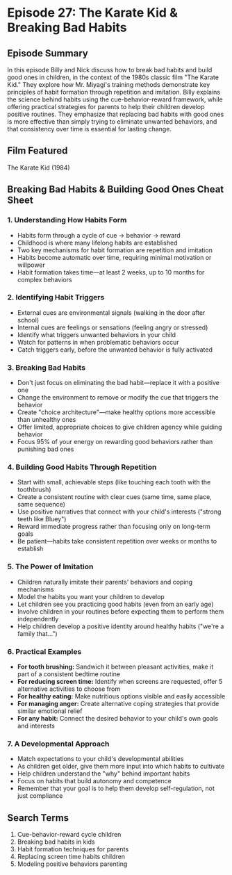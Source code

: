 # Episode 27: The Karate Kid & Breaking Bad Habits

## Episode Summary
In this episode Billy and Nick discuss how to break bad habits and build good ones in children, in the context of the 1980s classic film "The Karate Kid." They explore how Mr. Miyagi's training methods demonstrate key principles of habit formation through repetition and imitation. Billy explains the science behind habits using the cue-behavior-reward framework, while offering practical strategies for parents to help their children develop positive routines. They emphasize that replacing bad habits with good ones is more effective than simply trying to eliminate unwanted behaviors, and that consistency over time is essential for lasting change.

## Film Featured
The Karate Kid (1984)

## Breaking Bad Habits & Building Good Ones Cheat Sheet

### 1. Understanding How Habits Form
- Habits form through a cycle of cue → behavior → reward
- Childhood is where many lifelong habits are established
- Two key mechanisms for habit formation are repetition and imitation
- Habits become automatic over time, requiring minimal motivation or willpower
- Habit formation takes time—at least 2 weeks, up to 10 months for complex behaviors

### 2. Identifying Habit Triggers
- External cues are environmental signals (walking in the door after school)
- Internal cues are feelings or sensations (feeling angry or stressed)
- Identify what triggers unwanted behaviors in your child
- Watch for patterns in when problematic behaviors occur
- Catch triggers early, before the unwanted behavior is fully activated

### 3. Breaking Bad Habits
- Don't just focus on eliminating the bad habit—replace it with a positive one
- Change the environment to remove or modify the cue that triggers the behavior
- Create "choice architecture"—make healthy options more accessible than unhealthy ones
- Offer limited, appropriate choices to give children agency while guiding behavior
- Focus 95% of your energy on rewarding good behaviors rather than punishing bad ones

### 4. Building Good Habits Through Repetition
- Start with small, achievable steps (like touching each tooth with the toothbrush)
- Create a consistent routine with clear cues (same time, same place, same sequence)
- Use positive narratives that connect with your child's interests ("strong teeth like Bluey")
- Reward immediate progress rather than focusing only on long-term goals
- Be patient—habits take consistent repetition over weeks or months to establish

### 5. The Power of Imitation
- Children naturally imitate their parents' behaviors and coping mechanisms
- Model the habits you want your children to develop
- Let children see you practicing good habits (even from an early age)
- Involve children in your routines before expecting them to perform them independently
- Help children develop a positive identity around healthy habits ("we're a family that...")

### 6. Practical Examples
- **For tooth brushing:** Sandwich it between pleasant activities, make it part of a consistent bedtime routine
- **For reducing screen time:** Identify when screens are requested, offer 5 alternative activities to choose from
- **For healthy eating:** Make nutritious options visible and easily accessible
- **For managing anger:** Create alternative coping strategies that provide similar emotional relief
- **For any habit:** Connect the desired behavior to your child's own goals and interests

### 7. A Developmental Approach
- Match expectations to your child's developmental abilities
- As children get older, give them more input into which habits to cultivate
- Help children understand the "why" behind important habits
- Focus on habits that build autonomy and competence
- Remember that your goal is to help them develop self-regulation, not just compliance

## Search Terms
1. Cue-behavior-reward cycle children
2. Breaking bad habits in kids
3. Habit formation techniques for parents
4. Replacing screen time habits children
5. Modeling positive behaviors parenting